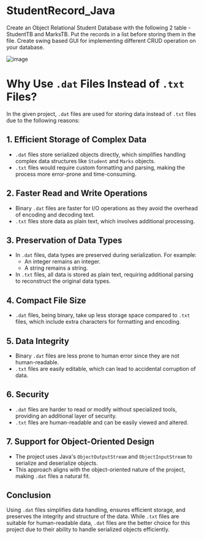 # StudentRecord_Java
Create an Object Relational Student Database with the following 2 table - StudentTB and MarksTB. Put the records in a list before storing them in the file. Create swing based GUI for implementing different CRUD operation on your database.

![image](https://github.com/user-attachments/assets/4d3017fd-7c63-4665-b6de-84f33a8ccec1)



# Why Use `.dat` Files Instead of `.txt` Files?

In the given project, `.dat` files are used for storing data instead of `.txt` files due to the following reasons:

## 1. **Efficient Storage of Complex Data**
- `.dat` files store serialized objects directly, which simplifies handling complex data structures like `Student` and `Marks` objects.
- `.txt` files would require custom formatting and parsing, making the process more error-prone and time-consuming.

## 2. **Faster Read and Write Operations**
- Binary `.dat` files are faster for I/O operations as they avoid the overhead of encoding and decoding text.
- `.txt` files store data as plain text, which involves additional processing.

## 3. **Preservation of Data Types**
- In `.dat` files, data types are preserved during serialization. For example:
  - An integer remains an integer.
  - A string remains a string.
- In `.txt` files, all data is stored as plain text, requiring additional parsing to reconstruct the original data types.

## 4. **Compact File Size**
- `.dat` files, being binary, take up less storage space compared to `.txt` files, which include extra characters for formatting and encoding.

## 5. **Data Integrity**
- Binary `.dat` files are less prone to human error since they are not human-readable.
- `.txt` files are easily editable, which can lead to accidental corruption of data.

## 6. **Security**
- `.dat` files are harder to read or modify without specialized tools, providing an additional layer of security.
- `.txt` files are human-readable and can be easily viewed and altered.

## 7. **Support for Object-Oriented Design**
- The project uses Java's `ObjectOutputStream` and `ObjectInputStream` to serialize and deserialize objects.
- This approach aligns with the object-oriented nature of the project, making `.dat` files a natural fit.

## Conclusion
Using `.dat` files simplifies data handling, ensures efficient storage, and preserves the integrity and structure of the data. While `.txt` files are suitable for human-readable data, `.dat` files are the better choice for this project due to their ability to handle serialized objects efficiently.



